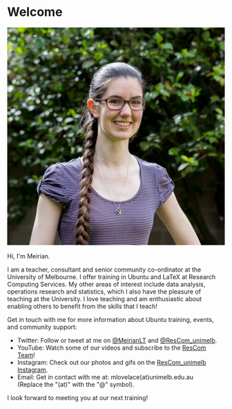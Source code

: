 # Welcome

![Meirian Lovelace-Tozer. Photo credit: Eric Jong. \(2019\).](../.gitbook/assets/meirian.jpg)

Hi, I'm Meirian.

I am a teacher, consultant and senior community co-ordinator at the University of Melbourne. I offer training in Ubuntu and LaTeX at Research Computing Services. My other areas of interest include data analysis, operations research and statistics, which I also have the pleasure of teaching at the University. I love teaching and am enthusiastic about enabling others to benefit from the skills that I teach! 

Get in touch with me for more information about Ubuntu training, events, and community support:

* Twitter: Follow or tweet at me on [@MeirianLT](www.twitter.com/MeirianLT) and [@ResCom\_unimelb](https://twitter.com/ResCom_unimelb).
* YouTube: Watch some of our videos and subscribe to the [ResCom Team](https://www.youtube.com/channel/UCGWU-ESE1j2vCJTACZHHLGQ)!
* Instagram: Check out our photos and gifs on the [ResCom\_unimelb Instagram](https://www.instagram.com/rescom_unimelb).
* Email: Get in contact with me at: mlovelace\(at\)unimelb.edu.au  
\(Replace the "\(at\)" with the "@" symbol\).

I look forward to meeting you at our next training!


